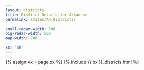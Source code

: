 ```yaml
---
layout: districts
title: District Details for Arkansas
permalink: states/AR-districts/

small-radar-width: 300
big-radar-width: 500
map-width: 700

xx: "AR"
---
```


{% assign xx = page.xx %}
{% include {{ xx }}_districts.html %}